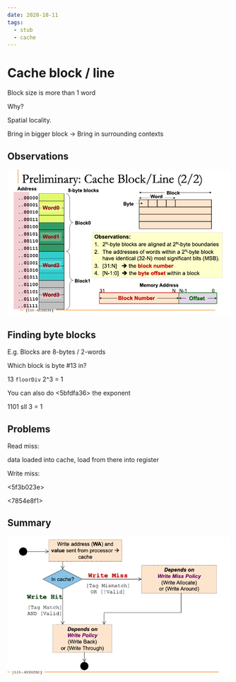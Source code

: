 ```yaml
---
date: 2020-10-11
tags: 
  - stub
  - cache
---
```


# Cache block / line

Block size is more than 1 word

Why?

Spatial locality.

Bring in bigger block -> Bring in surrounding contexts

## Observations

![](./static/cache-block-observations.png)

## Finding byte blocks

E.g. Blocks are 8-bytes / 2-words

Which block is byte #13 in?

13 `floorDiv` 2^3 = 1

You can also do <5bfdfa36>  the exponent

1101 sll 3 = 1

## Problems

Read miss:

data loaded into cache, load from there into register

Write miss:

<5f3b023e>

<7854e8f1>

## Summary

![](./static/mips-cache-store-inst-sum.png)

